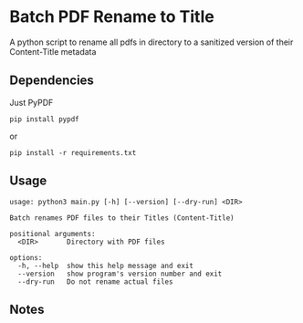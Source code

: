 # Batch PDF Rename to Title
A python script to rename all pdfs in directory to a sanitized version of their Content-Title metadata

## Dependencies
Just PyPDF
```shell
pip install pypdf
```
or 
```shell
pip install -r requirements.txt
```

## Usage

```shell
usage: python3 main.py [-h] [--version] [--dry-run] <DIR>

Batch renames PDF files to their Titles (Content-Title)

positional arguments:
  <DIR>       Directory with PDF files

options:
  -h, --help  show this help message and exit
  --version   show program's version number and exit
  --dry-run   Do not rename actual files 
```

## Notes